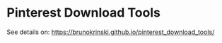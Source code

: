 <h1>Pinterest Download Tools</h1>
<p>See details on: <a target="_blank" href="https://brunokrinski.github.io/pinterest_download_tools/">https://brunokrinski.github.io/pinterest_download_tools/</p>